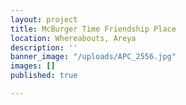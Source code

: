 ```yaml
---
layout: project
title: McBurger Time Friendship Place
location: Whereabouts, Areya
description: ''
banner_image: "/uploads/APC_2556.jpg"
images: []
published: true

---
```

